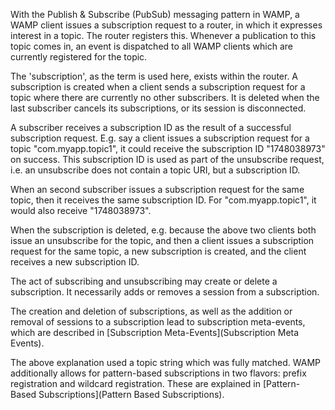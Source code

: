 With the Publish & Subscribe (PubSub) messaging pattern in WAMP, a WAMP client issues a subscription request to a router, in which it expresses interest in a topic. The router registers this. Whenever a publication to this topic comes in, an event is dispatched to all WAMP clients which are currently registered for the topic.

The 'subscription', as the term is used here, exists within the router. A subscription is created when a client sends a subscription request for a topic where there are currently no other subscribers. It is deleted when the last subscriber cancels its subscriptions, or its session is disconnected.

A subscriber receives a subscription ID as the result of a successful subscription request. E.g. say a client issues a subscription request for a topic "com.myapp.topic1", it could receive the subscription ID "1748038973" on success. This subscription ID is used as part of the unsubscribe request, i.e. an unsubscribe does not contain a topic URI, but a subscription ID.

When an second subscriber issues a subscription request for the same topic, then it receives the same subscription ID. For "com.myapp.topic1", it would also receive "1748038973". 

When the subscription is deleted, e.g. because the above two clients both issue an unsubscribe for the topic, and then a client issues a subscription request for the same topic, a new subscription is created, and the client receives a new subscription ID.

The act of subscribing and unsubscribing may create or delete a subscription. It necessarily adds or removes a session from a subscription. 

The creation and deletion of subscriptions, as well as the addition or removal of sessions to a subscription lead to subscription meta-events, which are described in [Subscription Meta-Events](Subscription Meta Events).

The above explanation used a topic string which was fully matched. WAMP additionally allows for pattern-based subscriptions in two flavors: prefix registration and wildcard registration. These are explained in [Pattern-Based Subscriptions](Pattern Based Subscriptions).

